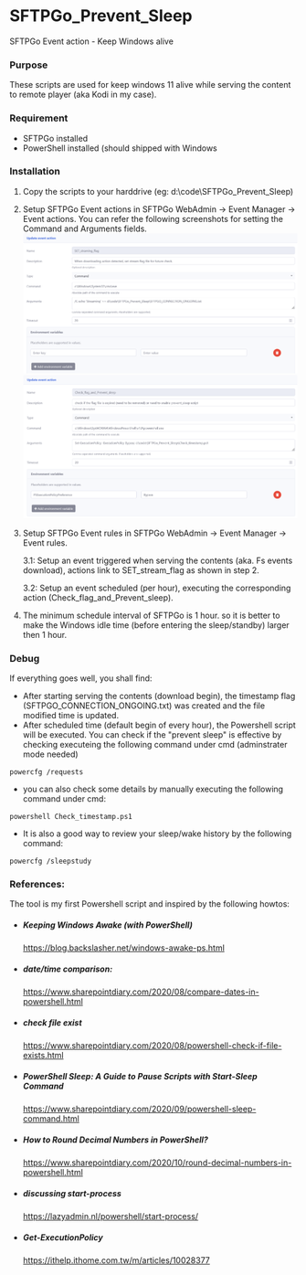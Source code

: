 # SFTPGo_Prevent_Sleep
SFTPGo Event action - Keep Windows alive



### Purpose

These scripts are used for keep windows 11 alive while serving the content to remote player (aka Kodi in my case).

### Requirement

- SFTPGo installed
- PowerShell installed (should shipped with Windows

### Installation
1. Copy the scripts to your harddrive (eg: d:\code\SFTPGo_Prevent_Sleep\)
2. Setup SFTPGo Event actions in SFTPGo WebAdmin -> Event Manager -> Event actions.
   You can refer the following screenshots for setting the Command and Arguments fields.
   ![image](Screenshot_SFTPGo_WebAdmin_action1.png)
   ![image](Screenshot_SFTPGo_WebAdmin_action2.png)
   
3. Setup SFTPGo Event rules in SFTPGo WebAdmin -> Event Manager -> Event rules.   

	3.1: Setup an event triggered when serving the contents (aka. Fs events download), actions link to SET_stream_flag as shown in step 2.
   
	3.2: Setup an event scheduled (per hour), executing the corresponding action (Check_flag_and_Prevent_sleep).

4. The minimum schedule interval of SFTPGo is 1 hour. so it is better to make the Windows idle time (before entering the sleep/standby) larger then 1 hour.

### Debug
If everything goes well, you shall find:
- After starting serving the contents (download begin), the timestamp flag (SFTPGO_CONNECTION_ONGOING.txt) was created and the file modified time is updated.
- After scheduled time (default begin of every hour), the Powershell script will be executed. You can check if the "prevent sleep" is effective by checking executeing the following command under cmd (adminstrater mode needed)
```
powercfg /requests
```
- you can also check some details by manually executing the following command under cmd:
```
powershell Check_timestamp.ps1
```

- It is also a good way to review your sleep/wake history by the following command:
```
powercfg /sleepstudy
```

### References:
The tool is my first Powershell script and inspired by the following howtos:

- ##### Keeping Windows Awake (with PowerShell)
	https://blog.backslasher.net/windows-awake-ps.html

- ##### date/time comparison:
	https://www.sharepointdiary.com/2020/08/compare-dates-in-powershell.html

- ##### check file exist
	https://www.sharepointdiary.com/2020/08/powershell-check-if-file-exists.html

- ##### PowerShell Sleep: A Guide to Pause Scripts with Start-Sleep Command 
	https://www.sharepointdiary.com/2020/09/powershell-sleep-command.html


- ##### How to Round Decimal Numbers in PowerShell?
	https://www.sharepointdiary.com/2020/10/round-decimal-numbers-in-powershell.html

- ##### discussing start-process 
	https://lazyadmin.nl/powershell/start-process/

- ##### Get-ExecutionPolicy
	https://ithelp.ithome.com.tw/m/articles/10028377

 
